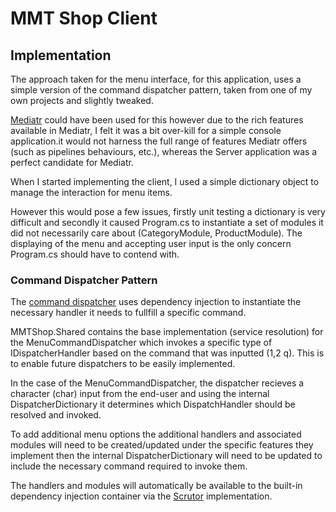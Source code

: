 ﻿# MMT Shop Client

## Implementation

The approach taken for the menu interface, for this application, 
uses a simple version of the command dispatcher pattern, 
taken from one of my own projects and slightly tweaked.

[Mediatr](https://github.com/jbogard/MediatR) could have been used for this 
however due to the rich features available in Mediatr, I felt it was a 
bit over-kill for a simple console application.it would not harness the full range of features Mediatr offers 
(such as pipelines behaviours, etc.), whereas the Server application was a perfect 
candidate for Mediatr.

When I started implementing the client, I used a simple dictionary object to 
manage the interaction for menu items. 

However this would pose a few issues, firstly unit testing a dictionary
is very difficult and secondly it caused Program.cs to instantiate
a set of modules it did not necessarily care about 
(CategoryModule, ProductModule). The displaying of the menu and accepting user 
input is the only concern Program.cs should have to contend with.

### Command Dispatcher Pattern

The [command dispatcher](https://olvlvl.com/2018-04-command-dispatcher-pattern) 
uses dependency injection to instantiate the necessary handler it needs to 
fullfill a specific command.

MMTShop.Shared contains the base implementation (service resolution) for the
MenuCommandDispatcher which invokes a specific type of IDispatcherHandler based 
on the command that was inputted (1,2 q). This is to enable future dispatchers
to be easily implemented.

In the case of the MenuCommandDispatcher, the dispatcher recieves a character 
(char) input from the end-user and using the internal DispatcherDictionary it 
determines which DispatchHandler should be resolved and invoked.

To add additional menu options the additional handlers and associated modules 
will need to be created/updated under the specific features they implement then 
the internal DispatcherDictionary will need to be updated to include the necessary 
command required to invoke them.

The handlers and modules will automatically be available to the built-in 
dependency injection container via the [Scrutor](https://github.com/khellang/Scrutor) 
implementation.